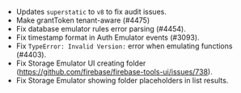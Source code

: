 - Updates `superstatic` to `v8` to fix audit issues.
- Make grantToken tenant-aware (#4475)
- Fix database emulator rules error parsing (#4454).
- Fix timestamp format in Auth Emulator events (#3093).
- Fix `TypeError: Invalid Version:` error when emulating functions (#4403).
- Fix Storage Emulator UI creating folder (https://github.com/firebase/firebase-tools-ui/issues/738).
- Fix Storage Emulator showing folder placeholders in list results.
